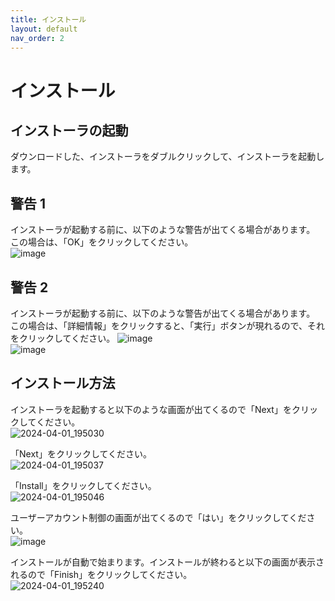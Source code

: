 ```yaml
---
title: インストール
layout: default
nav_order: 2
---
```

# インストール
## インストーラの起動
ダウンロードした、インストーラをダブルクリックして、インストーラを起動します。  

## 警告 1
インストーラが起動する前に、以下のような警告が出てくる場合があります。  
この場合は、「OK」をクリックしてください。  
![image](https://github.com/mican3/CFM_Weather_manual/assets/81346541/2fc540c0-4fa7-4a78-93f5-20470f7958a2)

## 警告 2
インストーラが起動する前に、以下のような警告が出てくる場合があります。  
この場合は、「詳細情報」をクリックすると、「実行」ボタンが現れるので、それをクリックしてください。
![image](https://github.com/mican3/CFM_Weather_manual/assets/81346541/83dafb83-9337-49e1-9ed5-75f3fcda8181)  
![image](https://github.com/mican3/CFM_Weather_manual/assets/81346541/2f2fce49-17df-4d6f-a33d-c6aee804e5c9)

## インストール方法
インストーラを起動すると以下のような画面が出てくるので「Next」をクリックしてください。   
![2024-04-01_195030](https://github.com/mican3/CFM_Weather_manual/assets/111561632/6b457a19-a6cf-4ada-ac09-f2438d31e00b)

「Next」をクリックしてください。  
![2024-04-01_195037](https://github.com/mican3/CFM_Weather_manual/assets/111561632/28b0733a-166d-4132-b9ff-3ae6ff7c7554)

「Install」をクリックしてください。  
![2024-04-01_195046](https://github.com/mican3/CFM_Weather_manual/assets/111561632/f16006fb-e466-4e2e-8f44-1ac78de46b7c)

ユーザーアカウント制御の画面が出てくるので「はい」をクリックしてください。  
![image](https://github.com/mican3/CFM_Weather_manual/assets/111561632/b9659cc0-438d-49c4-a874-18256a8505ac)

インストールが自動で始まります。インストールが終わると以下の画面が表示されるので「Finish」をクリックしてください。  
![2024-04-01_195240](https://github.com/mican3/CFM_Weather_manual/assets/111561632/a277263c-43f0-4172-a21b-fbde2fcb4602)

